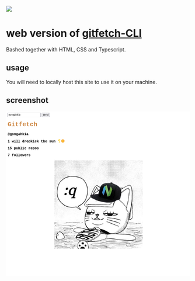 ![](https://img.shields.io/badge/gitfetch_web_1.0-passing-green)

# web version of [gitfetch-CLI](https://github.com/gongahkia/gitfetch)

Bashed together with HTML, CSS and Typescript.

## usage

You will need to locally host this site to use it on your machine. 

## screenshot

<img src="assets/gitfetch-web.png"/>
